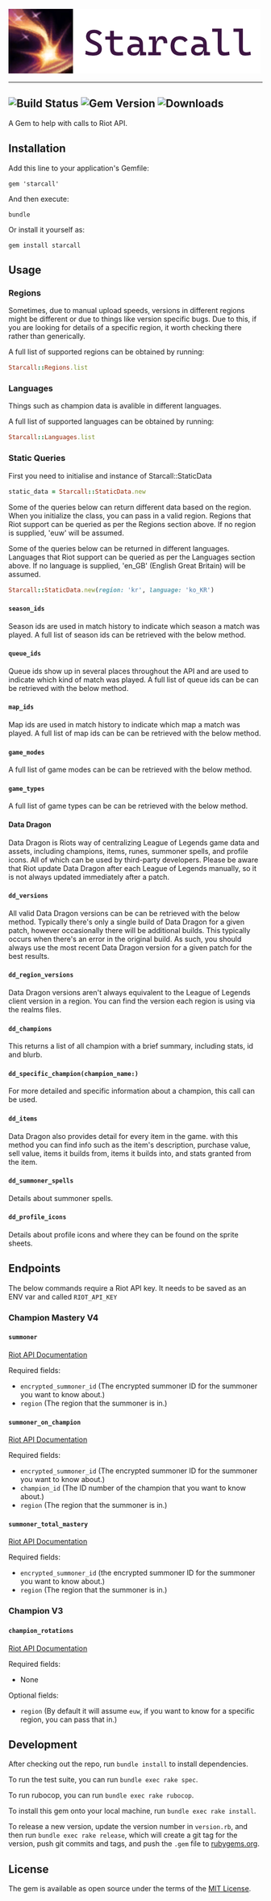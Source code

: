 ![starcall](starcall.png)

----
![Build Status](https://img.shields.io/github/workflow/status/kks110/starcall/tests/master)
![Gem Version](https://img.shields.io/gem/v/starcall)
![Downloads](https://img.shields.io/gem/dt/starcall)
---
A Gem to help with calls to Riot API.

## Installation

Add this line to your application's Gemfile:

    gem 'starcall'


And then execute:

    bundle

Or install it yourself as:

    gem install starcall

## Usage

### Regions
Sometimes, due to manual upload speeds, versions in different regions might be different or due to things like version specific bugs.
Due to this, if you are looking for details of a specific region, it worth checking there rather than generically.

A full list of supported regions can be obtained by running:
```ruby
Starcall::Regions.list
```

### Languages
Things such as champion data is avalible in different languages.

A full list of supported languages can be obtained by running:
```ruby
Starcall::Languages.list
```


### Static Queries

First you need to initialise and instance of Starcall::StaticData
```ruby
static_data = Starcall::StaticData.new
```

Some of the queries below can return different data based on the region. When you initialize the class, you can pass in a valid region.
Regions that Riot support can be queried as per the Regions section above.
If no region is supplied, 'euw' will be assumed.

Some of the queries below can be returned in different languages.
Languages that Riot support can be queried as per the Languages section above.
If no language is supplied, 'en_GB' (English Great Britain) will be assumed.

```ruby
Starcall::StaticData.new(region: 'kr', language: 'ko_KR')
```

#### `season_ids`

Season ids are used in match history to indicate which season a match was played.
A full list of season ids can be retrieved with the below method.

#### `queue_ids`
Queue ids show up in several places throughout the API and are used to indicate which kind of match was played.
A full list of queue ids can be can be retrieved with the below method.

#### `map_ids`
Map ids are used in match history to indicate which map a match was played.
A full list of map ids can be can be retrieved with the below method.

#### `game_modes`
A full list of game modes can be can be retrieved with the below method.

#### `game_types`
A full list of game types can be can be retrieved with the below method.

#### Data Dragon
Data Dragon is Riots way of centralizing League of Legends game data and assets, including champions, items, runes, summoner spells, and profile icons. 
All of which can be used by third-party developers. 
Please be aware that Riot update Data Dragon after each League of Legends manually, so it is not always updated immediately after a patch.

#### `dd_versions`
All valid Data Dragon versions  can be can be retrieved with the below method.
Typically there's only a single build of Data Dragon for a given patch,
however occasionally there will be additional builds.
This typically occurs when there's an error in the original build.
As such, you should always use the most recent Data Dragon version for a given patch for the best results.

#### `dd_region_versions`

Data Dragon versions aren't always equivalent to the League of Legends client version in a region.
You can find the version each region is using via the realms files.

#### `dd_champions`

This returns a list of all champion with a brief summary, including stats, id and blurb.

#### `dd_specific_champion(champion_name:)`

For more detailed and specific information about a champion, this call can be used.

#### `dd_items`

Data Dragon also provides detail for every item in the game.
with this method you can find info such as the item's description, purchase value, sell value,
items it builds from, items it builds into, and stats granted from the item.

#### `dd_summoner_spells`

Details about summoner spells.

#### `dd_profile_icons`

Details about profile icons and where they can be found on the sprite sheets.

## Endpoints
The below commands require a Riot API key.
It needs to be saved as an ENV var and called `RIOT_API_KEY`
### Champion Mastery V4

#### `summoner`
[Riot API Documentation](https://developer.riotgames.com/apis#champion-mastery-v4/GET_getAllChampionMasteries)

Required fields:
- `encrypted_summoner_id` (The encrypted summoner ID for the summoner you want to know about.)
- `region` (The region that the summoner is in.)

#### `summoner_on_champion`
[Riot API Documentation](https://developer.riotgames.com/apis#champion-mastery-v4/GET_getChampionMastery)

Required fields:
- `encrypted_summoner_id` (The encrypted summoner ID for the summoner you want to know about.)
- `champion_id` (The ID number of the champion that you want to know about.)
- `region` (The region that the summoner is in.)

#### `summoner_total_mastery`
[Riot API Documentation](https://developer.riotgames.com/apis#champion-mastery-v4/GET_getChampionMasteryScore)

Required fields:
- `encrypted_summoner_id` (the encrypted summoner ID for the summoner you want to know about.)
- `region` (The region that the summoner is in.)

### Champion V3
#### `champion_rotations`
[Riot API Documentation](https://developer.riotgames.com/apis#champion-v3/GET_getChampionInfo)

Required fields:
- None

Optional fields:
- `region` (By default it will assume `euw`, if you want to know for a specific region, you can pass that in.)


## Development

After checking out the repo, run `bundle install` to install dependencies. 

To run the test suite, you can run `bundle exec rake spec`.

To run rubocop, you can run `bundle exec rake rubocop`.

To install this gem onto your local machine, run `bundle exec rake install`. 

To release a new version, update the version number in `version.rb`, and then run `bundle exec rake release`, which will create a git tag for the version, push git commits and tags, and push the `.gem` file to [rubygems.org](https://rubygems.org).

## License

The gem is available as open source under the terms of the [MIT License](https://opensource.org/licenses/MIT).
